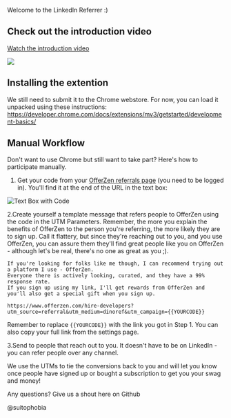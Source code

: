 Welcome to the LinkedIn Referrer :)

## Check out the introduction video
<a href="https://www.loom.com/share/086db1bc267f41bebdb1c24a8a365640">
<p>Watch the introduction video</p>
</a>

[<img src="https://cdn.loom.com/sessions/thumbnails/086db1bc267f41bebdb1c24a8a365640-with-play.gif">](https://www.loom.com/share/086db1bc267f41bebdb1c24a8a365640/)


## Installing the extention

We still need to submit it to the Chrome webstore. For now, you can load it unpacked using these instructions:
https://developer.chrome.com/docs/extensions/mv3/getstarted/development-basics/

## Manual Workflow
Don't want to use Chrome but still want to take part? Here's how to participate manually. 

1. Get your code from your [OfferZen referrals page](https://www.offerzen.com/candidate/referral_redirect) (you need to be logged in). You'll find it at the end of the URL in the text box:

![Text Box with Code](https://user-images.githubusercontent.com/33951316/225258972-3bf8570b-5111-47d2-8794-52d761cbc457.png)

2.Create yourself a template message that refers people to OfferZen using the code in the UTM Parameters. Remember, the more you explain the benefits of OfferZen to the person you're referring, the more likely they are to sign up. Call it flattery, but since they're reaching out to you, and you use OfferZen, you can assure them they'll find great people like you on OfferZen - although let's be real, there's no one as great as you ;). 

```Thanks for reaching out. I'm not looking for work right now, but perhaps some time in the future again :)
If you're looking for folks like me though, I can recommend trying out a platform I use - OfferZen.
Everyone there is actively looking, curated, and they have a 99% response rate.
If you sign up using my link, I'll get rewards from OfferZen and you'll also get a special gift when you sign up.

https://www.offerzen.com/hire-developers?utm_source=referral&utm_medium=dinoref&utm_campaign={{YOURCODE}}
```
Remember to replace `{{YOURCODE}}` with the link you got in Step 1. You can also copy your full link from the settings page.

3.Send to people that reach out to you. It doesn't have to be on LinkedIn - you can refer people over any channel. 

We use the UTMs to tie the conversions back to you and will let you know once people have signed up or bought a subscription to get you your swag and money!

Any questions? Give us a shout here on Github

@suitophobia
